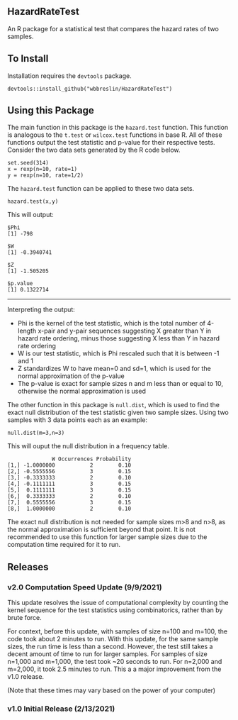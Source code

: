 ## HazardRateTest
An R package for a statistical test that compares the hazard rates of two samples. 

## To Install
Installation requires the `devtools` package.

```{r}
devtools::install_github("wbbreslin/HazardRateTest")
```

## Using this Package
The main function in this package is the `hazard.test` function. This function is analogous to the `t.test` or `wilcox.test` functions in base R. All of these functions output the test statistic and p-value for their respective tests. Consider the two data sets generated by the R code below.
```{r}
set.seed(314)
x = rexp(n=10, rate=1)
y = rexp(n=10, rate=1/2)
```
The `hazard.test` function can be applied to these two data sets.
```{r}
hazard.test(x,y)
```
This will output:
```{r}
$Phi
[1] -798

$W
[1] -0.3940741

$Z
[1] -1.505205

$p.value
[1] 0.1322714
```

---

Interpreting the output:
* Phi is the kernel of the test statistic, which is the total number of 4-length x-pair and y-pair sequences suggesting X greater than Y in hazard rate ordering, minus those suggesting X less than Y in hazard rate ordering
* W is our test statistic, which is Phi rescaled such that it is between -1 and 1
* Z standardizes W to have mean=0 and sd=1, which is used for the normal approximation of the p-value
* The p-value is exact for sample sizes n and m less than or equal to 10, otherwise the normal approximation is used

The other function in this package is `null.dist`, which is used to find the exact null distribution of the test statistic given two sample sizes. Using two samples with 3 data points each as an example:
```{r}
null.dist(m=3,n=3)
```
This will ouput the null distribution in a frequency table.
```
              W Occurrences Probability
[1,] -1.0000000           2        0.10
[2,] -0.5555556           3        0.15
[3,] -0.3333333           2        0.10
[4,] -0.1111111           3        0.15
[5,]  0.1111111           3        0.15
[6,]  0.3333333           2        0.10
[7,]  0.5555556           3        0.15
[8,]  1.0000000           2        0.10
```
The exact null distribution is not needed for sample sizes m>8 and n>8, as the normal approximation is sufficient beyond that point. It is not recommended to use this function for larger sample sizes due to the computation time required for it to run.

## Releases

### v2.0 Computation Speed Update (9/9/2021)

This update resolves the issue of computational complexity by counting the kernel sequence for the test statistics using combinatorics, rather than by brute force. 

For context, before this update, with samples of size n=100 and m=100, the code took about 2 minutes to run. With this update, for the same sample sizes, the run time is less than a second. However, the test still takes a decent amount of time to run for larger samples. For samples of size n=1,000 and m=1,000, the test took ~20 seconds to run. For n=2,000 and m=2,000, it took 2.5 minutes to run. This a a major improvement from the v1.0 release.

(Note that these times may vary based on the power of your computer)

### v1.0 Initial Release (2/13/2021)
